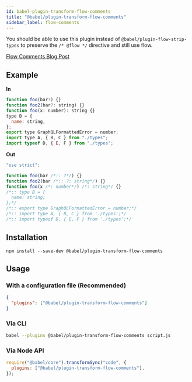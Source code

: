 ```yaml
---
id: babel-plugin-transform-flow-comments
title: "@babel/plugin-transform-flow-comments"
sidebar_label: flow-comments
---
```


You should be able to use this plugin instead of `@babel/plugin-flow-strip-types` to preserve the `/* @flow */` directive and still use flow.

[Flow Comments Blog Post](https://flow.org/blog/2015/02/20/Flow-Comments.html)

## Example

**In**

```js title="JavaScript"
function foo(bar?) {}
function foo2(bar?: string) {}
function foo(x: number): string {}
type B = {
  name: string,
};
export type GraphQLFormattedError = number;
import type A, { B, C } from "./types";
import typeof D, { E, F } from "./types";
```

**Out**

```js title="JavaScript"
"use strict";

function foo(bar /*:: ?*/) {}
function foo2(bar /*:: ?: string*/) {}
function foo(x /*: number*/) /*: string*/ {}
/*:: type B = {
  name: string;
};*/
/*:: export type GraphQLFormattedError = number;*/
/*:: import type A, { B, C } from './types';*/
/*:: import typeof D, { E, F } from './types';*/
```

## Installation

```shell npm2yarn
npm install --save-dev @babel/plugin-transform-flow-comments
```

## Usage

### With a configuration file (Recommended)

```json title="babel.config.json"
{
  "plugins": ["@babel/plugin-transform-flow-comments"]
}
```

### Via CLI

```sh title="Shell"
babel --plugins @babel/plugin-transform-flow-comments script.js
```

### Via Node API

```js title="JavaScript"
require("@babel/core").transformSync("code", {
  plugins: ["@babel/plugin-transform-flow-comments"],
});
```
